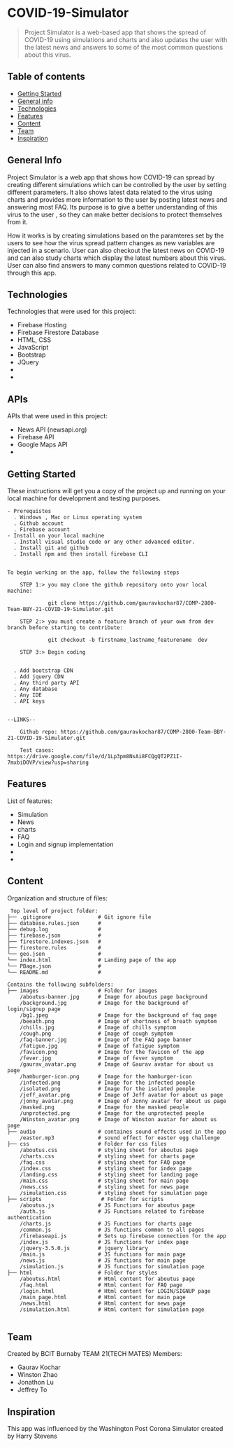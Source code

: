 # COVID-19-Simulator
> Project Simulator is a web-based app that shows the spread of COVID-19 using simulations and charts and also updates the user with the latest news and answers to some
of the most common questions about this virus.

## Table of contents
* [Getting Started](#instructions)
* [General info](#general-info)
* [Technologies](#technologies)
* [Features](#features)
* [Content](#content)
* [Team](#team)
* [Inspiration](#inspiration)


## General Info

Project Simulator is a web app that shows how COVID-19 can spread  by creating different simulations which can be controlled by the user 
by setting different parameters. It also shows latest data related to the virus using charts and provides more information to the user by posting latest news 
and answering most FAQ. Its purpose is to give a better understanding of this virus to the user , so they can make better decisions to protect themselves from it.

How it works is by creating simulations based on the paramteres set by the users to see how the virus spread pattern changes as new variables are injected in a scenario. User 
can also checkout the latest news on COVID-19 and can also study charts which display the latest numbers about this virus. User can also find answers to many common questions
related to COVID-19 through this app. 


## Technologies
Technologies that were used for this project:

- Firebase Hosting
- Firebase Firestore Database
- HTML, CSS
- JavaScript
- Bootstrap
- JQuery
- 
-


## APIs
APIs that were used in this project:

- News API (newsapi.org)
- Firebase API
- Google Maps API
- 


## Getting Started
These instructions will get you a copy of the project up and running on your local machine for development and testing purposes.

    - Prerequistes
	  . Windows , Mac or Linux operating system
	  . Github account
	  . Firebase account
	- Install on your local machine
	  . Install visual studio code or any other advanced editor.
	  . Install git and github
	  . Install npm and then install firebase CLI 
	  

	To begin working on the app, follow the following steps 
		
		STEP 1:> you may clone the github repository onto your local machine:
				
				 git clone https://github.com/gauravkochar87/COMP-2800-Team-BBY-21-COVID-19-Simulator.git
		
		STEP 2:> you must create a feature branch of your own from dev branch before starting to contribute:
				
	  			 git checkout -b firstname_lastname_featurename  dev
		
		STEP 3:> Begin coding 
	
	
	  . Add bootstrap CDN
	  . Add jquery CDN
	  . Any third party API
      . Any database
      . Any IDE	 
      . API keys 	
		
		
	--LINKS--
		
		Github repo: https://github.com/gauravkochar87/COMP-2800-Team-BBY-21-COVID-19-Simulator.git
	
		Test cases:  https://drive.google.com/file/d/1Lp3pm8NsAi8FCQgQT2PZ1I-7mxbiDOVP/view?usp=sharing



## Features

List of features:
- Simulation
- News
- charts
- FAQ
- Login and signup implementation
-
-


## Content
Organization and structure of files:

```
 Top level of project folder: 
├── .gitignore               # Git ignore file
├── database.rules.json      # 
├── debug.log                # 
├── firebase.json            # 
├── firestore.indexes.json   # 
├── firestore.rules          # 
└── geo.json                 #          
└── index.html               # Landing page of the app 
└── PBage.json               #      
└── README.md                #
          
Contains the following subfolders:
├── images                   # Folder for images
    /aboutus-banner.jpg      # Image for aboutus page background
    /background.jpg          # Image for the background of login/signup page
    /bg1.jpeg                # Image for the background of faq page
    /beeath.png              # Image of shortness of breath symptom
    /chills.jpg              # Image of chills symptom
    /cough.png               # Image of cough symptom
    /faq-banner.jpg          # Image of the FAQ page banner
    /fatigue.jpg             # Image of fatigue symptom
    /favicon.png             # Image for the favicon of the app
    /fever.jpg	             # Image of fever symptom
    /gaurav_avatar.png       # Image of Gaurav avatar for about us page
    /hamburger-icon.png      # Image for the hamburger-icon
    /infected.png            # Image for the infected people
    /isolated.png            # Image for the isolated people
	/jeff_avatar.png		 # Image of Jeff avatar for about us page
	/jonny_avatar.png        # Image of Jonny avatar for about us page
    /masked.png              # Image for the masked people
    /unprotected.png         # Image for the unprotected people
	/Winston_avatar.png		 # Image of Winston avatar for about us page
├── audio                    # containes sound effects used in the app
    /easter.mp3              # sound effect for easter egg challenge
├── css                      # Folder for css files
    /aboutus.css             # styling sheet for aboutus page
	/charts.css              # styling sheet for charts page
	/faq.css                 # styling sheet for FAQ page
	/index.css               # styling sheet for index page
	/landing.css             # styling sheet for landing page
	/main.css                # styling sheet for main page
	/news.css                # styling sheet for news page
	/simulation.css          # styling sheet for simulation page
├── scripts                   # Folder for scripts
    /aboutus.js              # JS Functions for aboutus page
    /auth.js                 # JS Functions related to firebase authentication
    /charts.js               # JS Functions for charts page
    /common.js               # JS functions common to all pages
	/firebaseapi.js          # Sets up firebase connection for the app
    /index.js                # JS functions for index page
    /jquery-3.5.0.js         # jquery library 
    /main.js                 # JS functions for main page
	/news.js                 # JS functions for main page
	/simulation.js           # JS functions for simulation page
├── html                     # Folder for styles
    /aboutus.html            # Html content for aboutus page
	/faq.html                # Html content for FAQ page
	/login.html              # Html content for LOGIN/SIGNUP page
	/main_page.html          # Html content for main page
	/news.html               # Html content for news page
	/simulation.html         # Html content for simulation page
    
``` 

## Team 

Created by  BCIT Burnaby TEAM 21(TECH MATES)
Members:
- Gaurav Kochar
- Winston Zhao
- Jonathon Lu
- Jeffrey To 
 
## Inspiration

This app was influenced by the Washington Post Corona Simulator created by Harry Stevens
